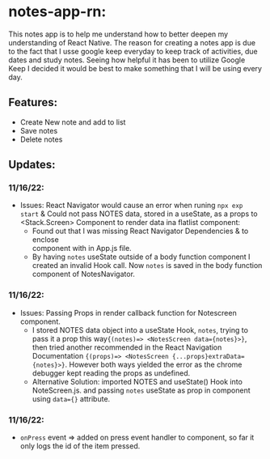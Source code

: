 # notes-app-rn:

This notes app is to help me understand how to better deepen my understanding of React Native. The reason for creating a notes app is due to the fact that I usse google keep everyday to keep track of activities, due dates and study notes. Seeing how helpful it has been to utilize Google Keep I decided it would be best to make something that I will be using every day.

## Features:

- Create New note and add to list
- Save notes
- Delete notes

## Updates:

### 11/16/22:

- Issues: React Navigator would cause an error when runing `npx exp start` & Could not pass NOTES data, stored in a useState, as a props to <Stack.Screen> Component to render data ina flatlist component:
  - Found out that I was missing React Navigator Dependencies & to enclose <Main> component with <NavigationContainer> in App.js file.
  - By having `notes` useState outside of a body function component I created an invalid Hook call. Now `notes` is saved in the body function component of NotesNavigator.

### 11/16/22:

- Issues: Passing Props in render callback function for Notescreen component.
  - I stored NOTES data object into a useState Hook, `notes`, trying to pass it a prop this way`{(notes)=> <NotesScreen data={notes}>}`, then tried another recommended in the React Navigation Documentation `{(props)=> <NotesScreen {...props}extraData={notes}>}`. However both ways yielded the error as the chrome debugger kept reading the props as undefined.
  - Alternative Solution: imported NOTES and useState() Hook into NoteScreen.js. and passing `notes` useState as prop in <FlatList> component using `data={}` attribute.

### 11/16/22:

- `onPress` event => added on press event handler to <ListItem> component, so far it only logs the id of the item pressed.
